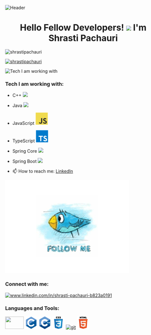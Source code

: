 ![Header](https://www.canva.com/design/DAEa46Dbosg/gvjBxMpQ2Q3Zo7shz6rnIg/view?utm_content=DAEa46Dbosg&utm_campaign=designshare&utm_medium=link&utm_source=publishsharelink)

<h1 align="center">Hello Fellow Developers! <img src="https://raw.githubusercontent.com/MartinHeinz/MartinHeinz/master/wave.gif" width="50px"> I'm Shrasti Pachauri</h1>

<p align="left"> <img src="https://komarev.com/ghpvc/?username=shrastipachauri&label=Profile%20views&color=0e75b6&style=flat" alt="shrastipachauri" /> </p>

<p align="left"> <a href="https://github.com/ryo-ma/github-profile-trophy"><img src="https://github-profile-trophy.vercel.app/?username=shrastipachauri" alt="shrastipachauri" /></a> </p>

![Tech I am working with](https://media2.giphy.com/media/QssGEmpkyEOhBCb7e1/giphy.gif?cid=ecf05e47a0n3gi1bfqntqmob8g9aid1oyj2wr3ds3mg700bl&rid=giphy.gif)

### Tech I am working with:
- C++ <img width='32px' src='https://raw.githubusercontent.com/rahulbanerjee26/githubAboutMeGenerator/main/icons/cpp.svg'> 
- Java <img width='70px' src='https://user-images.githubusercontent.com/77975418/135342048-728293fd-46fc-4238-821d-9084a316fadb.png'>
- JavaScript <img width='40px' src='https://raw.githubusercontent.com/devicons/devicon/master/icons/javascript/javascript-original.svg'>
- TypeScript <img width='40px' src='https://raw.githubusercontent.com/devicons/devicon/master/icons/typescript/typescript-original.svg'>
- Spring Core <img width='40px' src='https://www.vectorlogo.zone/logos/springio/springio-icon.svg'>
- Spring Boot <img width='40px' src='https://www.vectorlogo.zone/logos/springio/springio-icon.svg'>

- 📫 How to reach me: [LinkedIn](https://www.linkedin.com/in/shrasti-pachauri666/)

![Alt Text](https://github.com/ShrastiPachauri/ShrastiPachauri/blob/main/bird%20of%20twitter.gif)

### Connect with me:
<p align="left">
  <a href="https://www.linkedin.com/in/shrasti-pachauri666/" target="blank"><img align="center" src="https://cdn.jsdelivr.net/npm/simple-icons@3.0.1/icons/linkedin.svg" alt="www.linkedin.com/in/shrasti-pachauri-b823a0191" height="30" width="40" /></a>
</p>

### Languages and Tools:
<p align="left">
  <a href="https://getbootstrap.com" target="_blank"><img src="https://user-images.githubusercontent.com/77975418/135342048-728293fd-46fc-4238-821d-9084a316fadb.png" width="60" height="40" /></a>
  <a href="https://www.cprogramming.com/" target="_blank"><img src="https://raw.githubusercontent.com/devicons/devicon/master/icons/c/c-original.svg" alt="c" width="40" height="40" /></a>
  <a href="https://www.w3schools.com/cpp/" target="_blank"><img src="https://raw.githubusercontent.com/devicons/devicon/master/icons/cplusplus/cplusplus-original.svg" alt="cplusplus" width="40" height="40" /></a>
  <a href="https://www.w3schools.com/css/" target="_blank"><img src="https://raw.githubusercontent.com/devicons/devicon/master/icons/css3/css3-original-wordmark.svg" alt="css3" width="40" height="40" /></a>
  <a href="https://git-scm.com/" target="_blank"><img src="https://www.vectorlogo.zone/logos/git-scm/git-scm-icon.svg" alt="git" width="40" height="40" /></a>
  <a href="https://www.w3.org/html/" target="_blank"><img src="https://raw.githubusercontent.com/devicons/devicon/master/icons/html5/html5-original-wordmark.svg" alt="html5" width="40" height="40" /></a>
</p>
